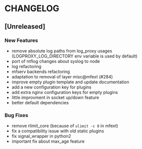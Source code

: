 # CHANGELOG


## [Unreleased]

### New Features
- remove absolute log paths from log_proxy usages (LOGPROXY_LOG_DIRECTORY env variable is used by default)
- port of mflog changes about syslog to node
- log refactoring
- mfserv backends refactoring
- adaptation to removal of layer misc@mfext (#284)
- improve empty plugin template and update documentation
- add a new configuration key for plugins
- add extra nginx configuration keys for empty plugins
- little improvment in socket up/down feature
- better default dependencies


### Bug Fixes
- remove rlimit_core (because of `ulimit -c 0` in mfext)
- fix a compatibility issue with old static plugins
- fix signal_wrapper in python2
- important fix about max_age feature






